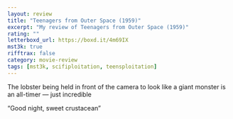 ```yaml
---
layout: review
title: "Teenagers from Outer Space (1959)"
excerpt: "My review of Teenagers from Outer Space (1959)"
rating: ""
letterboxd_url: https://boxd.it/4m69IX
mst3k: true
rifftrax: false
category: movie-review
tags: [mst3k, scifiploitation, teensploitation]
---
```


The lobster being held in front of the camera to look like a giant monster is an all-timer — just incredible

“Good night, sweet crustacean”
